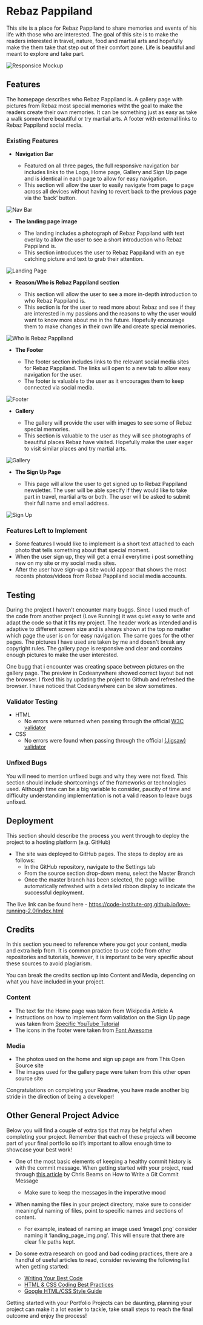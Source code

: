 # Rebaz Pappiland

This site is a place for Rebaz Pappiland to share memories and events of his life with those who are interested. The goal of this site is to make the readers interested in travel, nature, food and martial arts and hopefully make the them take that step out of their comfort zone. Life is beautiful and meant to explore and take part.

![Responsice Mockup](https://github.com/lucyrush/readme-template/blob/master/media/love_running_mockup.png)

## Features 

The homepage describes who Rebaz Pappiland is. A gallery page with pictures from Rebaz most special memories witht the goal to make the readers create their own memories. It can be something just as easy as take a walk somewhere beautiful or try martial arts. A footer with external links 
to Rebaz Pappiland social media.

### Existing Features

- __Navigation Bar__

  - Featured on all three pages, the full responsive navigation bar includes links to the Logo, Home page, Gallery and Sign Up page and is identical in each page to allow for easy navigation.
  - This section will allow the user to easily navigate from page to page across all devices without having to revert back to the previous page via the ‘back’ button. 

![Nav Bar](https://github.com/lucyrush/readme-template/blob/master/media/love_running_nav.png)

- __The landing page image__

  - The landing includes a photograph of Rebaz Pappiland with text overlay to allow the user to see a short introduction who Rebaz Pappiland is. 
  - This section introduces the user to Rebaz Pappiland with an eye catching picture and text to grab their attention.

![Landing Page](https://github.com/lucyrush/readme-template/blob/master/media/love_running_landing.png)

- __Reason/Who is Rebaz Pappiland section__

  - This section will allow the user to see a more in-depth introduction to who Rebaz Pappiland is. 
  - This section is for the user to read more about Rebaz and see if they are interested in my passions and the reasons to why the user would want to know more about me in the future. Hopefully encourage them to make changes in their own life and create special memories. 

![Who is Rebaz Pappiland](https://github.com/lucyrush/readme-template/blob/master/media/love_running_ethos.png)

- __The Footer__ 

  - The footer section includes links to the relevant social media sites for Rebaz Pappiland. The links will open to a new tab to allow easy navigation for the user. 
  - The footer is valuable to the user as it encourages them to keep connected via social media.

![Footer](https://github.com/lucyrush/readme-template/blob/master/media/love_running_footer.png)

- __Gallery__

  - The gallery will provide the user with images to see some of Rebaz special memories. 
  - This section is valuable to the user as they will see photographs of beautiful places Rebaz have visited. Hopefully make the user eager to visit similar places and try martial arts.

![Gallery](https://github.com/lucyrush/readme-template/blob/master/media/love_running_gallery.png)

- __The Sign Up Page__

  - This page will allow the user to get signed up to Rebaz Pappiland newsletter. The user will be able specify if they would like to take part in travel, martial arts or both. The user will be asked to submit their full name and email address. 

![Sign Up](https://github.com/lucyrush/readme-template/blob/master/media/love_running_signup.png)


### Features Left to Implement

- Some features I would like to implement is a short text attached to each photo that tells something about that special moment.
- When the user sign up, they will get a email everytime i post something new on my site or my social media sites.
- After the user have sign-up a site would appear that shows the most recents photos/videos from Rebaz Pappiland social media accounts.

## Testing 

During the project I haven't encounter many buggs. Since I used much of the code from another project (Love Running) it was quiet easy to write and adapt the code so that it fits my project.
The header work as intended and is adaptive to different screen size and is always shown at the top no matter which page the user is on for easy navigation. The same goes for the other pages. 
The pictures I have used are taken by me and doesn't break any copyright rules. The gallery page is responsive and clear and contains enough pictures to make the user interested.

One bugg that i encounter was creating space between pictures on the gallery page. The preview in Codeanywhere showed correct layout but not the browser. I fixed this by updating the project to Github and refreshed the browser. I have noticed that Codeanywhere can be slow sometimes.

### Validator Testing 

- HTML
  - No errors were returned when passing through the official [W3C validator](https://validator.w3.org/nu/?doc=https%3A%2F%2Fcode-institute-org.github.io%2Flove-running-2.0%2Findex.html)
- CSS
  - No errors were found when passing through the official [(Jigsaw) validator](https://jigsaw.w3.org/css-validator/validator?uri=https%3A%2F%2Fvalidator.w3.org%2Fnu%2F%3Fdoc%3Dhttps%253A%252F%252Fcode-institute-org.github.io%252Flove-running-2.0%252Findex.html&profile=css3svg&usermedium=all&warning=1&vextwarning=&lang=en#css)

### Unfixed Bugs

You will need to mention unfixed bugs and why they were not fixed. This section should include shortcomings of the frameworks or technologies used. Although time can be a big variable to consider, paucity of time and difficulty understanding implementation is not a valid reason to leave bugs unfixed. 

## Deployment

This section should describe the process you went through to deploy the project to a hosting platform (e.g. GitHub) 

- The site was deployed to GitHub pages. The steps to deploy are as follows: 
  - In the GitHub repository, navigate to the Settings tab 
  - From the source section drop-down menu, select the Master Branch
  - Once the master branch has been selected, the page will be automatically refreshed with a detailed ribbon display to indicate the successful deployment. 

The live link can be found here - https://code-institute-org.github.io/love-running-2.0/index.html 


## Credits 

In this section you need to reference where you got your content, media and extra help from. It is common practice to use code from other repositories and tutorials, however, it is important to be very specific about these sources to avoid plagiarism. 

You can break the credits section up into Content and Media, depending on what you have included in your project. 

### Content 

- The text for the Home page was taken from Wikipedia Article A
- Instructions on how to implement form validation on the Sign Up page was taken from [Specific YouTube Tutorial](https://www.youtube.com/)
- The icons in the footer were taken from [Font Awesome](https://fontawesome.com/)

### Media

- The photos used on the home and sign up page are from This Open Source site
- The images used for the gallery page were taken from this other open source site


Congratulations on completing your Readme, you have made another big stride in the direction of being a developer! 

## Other General Project Advice

Below you will find a couple of extra tips that may be helpful when completing your project. Remember that each of these projects will become part of your final portfolio so it’s important to allow enough time to showcase your best work! 

- One of the most basic elements of keeping a healthy commit history is with the commit message. When getting started with your project, read through [this article](https://chris.beams.io/posts/git-commit/) by Chris Beams on How to Write  a Git Commit Message 
  - Make sure to keep the messages in the imperative mood 

- When naming the files in your project directory, make sure to consider meaningful naming of files, point to specific names and sections of content.
  - For example, instead of naming an image used ‘image1.png’ consider naming it ‘landing_page_img.png’. This will ensure that there are clear file paths kept. 

- Do some extra research on good and bad coding practices, there are a handful of useful articles to read, consider reviewing the following list when getting started:
  - [Writing Your Best Code](https://learn.shayhowe.com/html-css/writing-your-best-code/)
  - [HTML & CSS Coding Best Practices](https://medium.com/@inceptiondj.info/html-css-coding-best-practice-fadb9870a00f)
  - [Google HTML/CSS Style Guide](https://google.github.io/styleguide/htmlcssguide.html#General)

Getting started with your Portfolio Projects can be daunting, planning your project can make it a lot easier to tackle, take small steps to reach the final outcome and enjoy the process! 